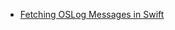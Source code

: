 - [Fetching OSLog Messages in Swift](https://useyourloaf.com/blog/fetching-oslog-messages-in-swift/) 